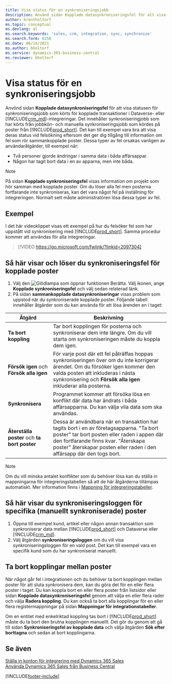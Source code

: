 ```yaml
---
title: Visa status för en synkroniseringsjobb
description: Använd sidan Kopplade datasynkroniseringsfel för att visa statusen för synkroniseringsjobb som har körts för kopplade poster i en -integration.
author: brentholtorf
ms.topic: conceptual
ms.devlang: al
ms.search.keywords: 'sales, crm, integration, sync, synchronize'
ms.search.form: 6250
ms.date: 06/14/2021
ms.author: bholtorf
ms.service: dynamics-365-business-central
ms.reviewer: bholtorf
---
```


# Visa status för en synkroniseringsjobb


Anvönd sidan **Kopplade datasynkroniseringsfel** för att visa statusen för synkroniseringsjobb som körts för kopplade transaktioner i Dataverse- eller [!INCLUDE[crm_md](includes/crm_md.md)]-integreringar. Det innehåller synkroniseringjobb som har körts från jobbkön- och manuella synkroniseringsjobb som kördes på poster från [!INCLUDE[prod_short](includes/prod_short.md)]. Det kan till exempel vara bra att visa deras status vid felsökning eftersom det ger dig tillgång till information om fel som rör sammankopplade poster. Dessa typer av fel orsakas vanligen av användaråtgärder, till exempel när:  

* Två personer gjorde ändringar i samma data i båda affärsappar.
* Någon har tagit bort data i en av apparna, men inte båda.

> [!Note]
> På sidan **Kopplade synkroniseringsfel** visas information om projekt som hör samman med kopplade poster. Om du löser alla fel men posterna fortfarande inte synkroniseras, kan det vara något fel på inställning för integreringen. Normalt sett måste administratören lösa dessa typer av fel.   

## Exempel
I det här videoklippet visas ett exempel på hur du felsöker fel som har uppstått vid synkronisering med [!INCLUDE[prod_short](includes/cds_long_md.md)]. Samma procedur kommer att användas för alla integreringar. 

> [!VIDEO https://go.microsoft.com/fwlink/?linkid=2097304]


## Så här visar och löser du synkroniseringsfel för kopplade poster
1. Välj den ![Glödlampa som öppnar funktionen Berätta.](media/ui-search/search_small.png "Berätta för mig vad du vill göra") Välj ikonen, ange **Kopplade synkroniseringsfel** och välj sedan relaterad länk.
2. På sidan **sammankopplade datasynkroniseringar** visas problem som uppstod när du synkroniserade kopplade poster. Följande tabell innehåller åtgärder som du kan använda för att lösa ärenden en i taget:

|Åtgärd|Beskrivning|
|----|----|
|**Ta bort koppling**|Tar bort kopplingen för posterna och synkroniserar dem inte längre. Om du vill starta om synkroniseringen måste du koppla dem igen. |
|**Försök igen** och **Försök alla igen**|För varje post där ett fel påträffas hoppas synkroniseringen över om du inte korrigerar ärendet. Om du försöker igen kommer den valda posten att inkluderas i nästa synkronisering och **Försök alla igen** inkluderar alla posterna.|
|**Synkronisera**|Programmet kommer att försöka lösa en konflikt där data har ändrats i båda affärsapparna. Du kan välja vila data som ska användas.|
|**Återställa poster** och **ta bort poster**|Dessa är användbara när en transaktion har tagits bort i en av företagsapparna. "Ta bort poster" tar bort posten eller raden i appen där den fortfarande finns kvar. "Återskapa poster" återskapar posten eller raden i den affärsapp där den togs bort.|

> [!NOTE]
> Om du vill minska antalet konflikter som du behöver lösa kan du ställa in mappningarna för integreringstabellen så att de här åtgärderna tillämpas automatiskt. Mer information finns i [Mappning för integreringstabeller](admin-how-to-modify-table-mappings-for-synchronization.md#mapping-integration-tables).

## Så här visar du synkroniseringsloggen för specifika (manuellt synkroniserade) poster
1. Öppna till exempel kund, artikel eller någon annan transaktion som synkroniserar data mellan [!INCLUDE[prod_short](includes/prod_short.md)] och Dataverse eller [!INCLUDE[crm_md](includes/crm_md.md)].
2. Välj åtgärden **synkroniseringsloggen** om du vill visa synkroniseringsloggen för en vald post. Det kan till exempel vara en specifik kund som du har synkroniserat manuellt.

## Ta bort kopplingar mellan poster
När något går fel i integrationen och du behöver ta bort kopplingen mellan poster för att sluta synkronisera dem, kan du göra det för en eller flera poster i taget. Du kan koppla bort en eller flera poster från listsidor eller sidan **Kopplade datasynkroniseringsfel** genom att välja en eller flera rader och välja **Radera koppling**. Du kan också ta bort alla kopplingar för en eller flera registermappningar på sidan **Mappningar för integrationstabeller**. 

Om en entitet med enkelriktad koppling tas bort i [!INCLUDE[prod_short](includes/prod_short.md)] måste du ta bort den brutna kopplingen manuellt. Det gör du genom att gå till sidan **Synkroniseringsfel av kopplade data** och välja åtgärden **Sök efter borttagna** och sedan at bort kopplingarna.

## Se även  
[Ställa in konton för integrering med Dynamics 365 Sales](admin-setting-up-integration-with-dynamics-sales.md)  
[Använda Dynamics 365 Sales från Business Central](marketing-integrate-dynamicscrm.md)


[!INCLUDE[footer-include](includes/footer-banner.md)]